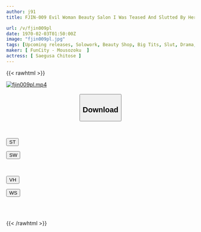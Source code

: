 ```yaml
---
author: j91
title: FJIN-009 Evil Woman Beauty Salon I Was Teased And Slutted By Her J-cup Big Breasts, Squeezed Out, And Emasculated, So I Can't Live Without Her... The Temptation Of Big Breasts That Ruins Me... Chitose Yuuki

url: /v/fjin009pl
date: 1970-02-03T01:50:00Z
image: "fjin009pl.jpg"
tags: [Upcoming releases, Solowork, Beauty Shop, Big Tits, Slut, Drama, Cuckold	]
maker: [ FunCity - Mousozoku  ]
actress: [ Saegusa Chitose ]
---
```



{{< rawhtml >}}

<div class="video" data-videoid="pending_link_2.html">
    <a href="javascript:;">
        <img src="/v/fjin009pl/fjin009pl.jpg" width="WIDTH" height="HEIGHT" alt="fjin009pl.mp4" loading="lazy">
    </a>
</div>

<script type="text/javascript" src="https://j91.asia/asset/on-demand-pend.js"></script>

<br>
  <link rel="stylesheet" href="https://j91.asia/asset/bs5.css">
  
  <center>
  <button class="btn btn-primary" type="button" data-bs-toggle="collapse" data-bs-target=".multi-collapse" aria-expanded="false" aria-controls="multiCollapseExample1 multiCollapseExample2"><h2>Download</h2></button></center>
</p>
<div class="row">
  <div class="col">
    <div class="collapse multi-collapse" id="multiCollapseExample1">
      <div class="card card-body">
	      	      <br>
<div class="buttons">  
<p><a href="https://j91.asia/pending_link_2.html" target="_blank"><button class="btn-hover color-3"><i class="fa fa-download"></i> ST</button></a></p>
<p><a href="https://j91.asia/pending_link_2.html" target="_blank"><button class="btn-hover color-2"><i class="fa fa-download"></i> SW</button></a></p></div>
    </div>
  </div>
</div>
  <div class="col">
    <div class="collapse multi-collapse" id="multiCollapseExample2">
      <div class="card card-body">
	      <br>
<div class="buttons">
<p><a href="https://j91.asia/pending_link_2.html" target="_blank"><button class="btn-hover color-9"><i class="fa fa-download"></i> VH</button></a></p>
<p><a href="https://j91.asia/pending_link_2.html" target="_blank"><button class="btn-hover color-8"><i class="fa fa-download"></i> WS</button></a></p></div>
<br><br>
      </div>
    </div>
  </div>
</div>

{{< /rawhtml >}}